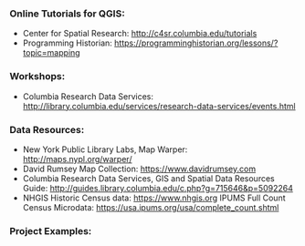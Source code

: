 ### Online Tutorials for QGIS: 
* Center for Spatial Research: http://c4sr.columbia.edu/tutorials
* Programming Historian: https://programminghistorian.org/lessons/?topic=mapping

### Workshops: 
* Columbia Research Data Services: http://library.columbia.edu/services/research-data-services/events.html

### Data Resources: 
* New York Public Library Labs, Map Warper: http://maps.nypl.org/warper/
* David Rumsey Map Collection: https://www.davidrumsey.com
* Columbia Research Data Services, GIS and Spatial Data Resources Guide: http://guides.library.columbia.edu/c.php?g=715646&p=5092264
* NHGIS Historic Census data: https://www.nhgis.org
IPUMS Full Count Census Microdata: https://usa.ipums.org/usa/complete_count.shtml

### Project Examples: 